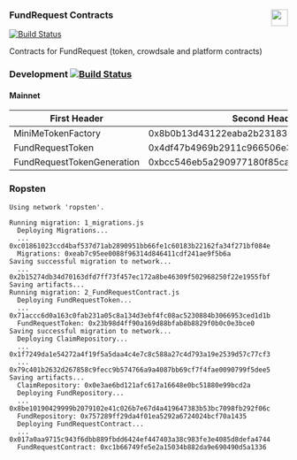 ### FundRequest Contracts<img align="right" src="https://fundrequest.io/assets/img/logo.png" height="30px" />

[![Build Status](https://travis-ci.org/FundRequest/contracts.svg?branch=master)](https://travis-ci.org/FundRequest/contracts)

Contracts for FundRequest (token, crowdsale and platform contracts)


### Development [![Build Status](https://travis-ci.org/FundRequest/contracts.svg?branch=develop)](https://travis-ci.org/FundRequest/contracts)


#### Mainnet

| First Header  | Second Header |
| ------------- | ------------- |
| MiniMeTokenFactory  | 0x8b0b13d43122eaba2b2318387dc6a368ce398f6a  |
| FundRequestToken  | 0x4df47b4969b2911c966506e3592c41389493953b  |
| FundRequestTokenGeneration  | 0xbcc546eb5a290977180f85cafaa712019893729c  |


### Ropsten

```
Using network 'ropsten'.

Running migration: 1_migrations.js
  Deploying Migrations...
  ... 0xc01861023ccd4baf537d71ab2890951bb66fe1c60183b22162fa34f271bf084e
  Migrations: 0xeab7c95ee0088f96314d846411cdf241ae9f5b6a
Saving successful migration to network...
  ... 0x2b15274db34d70163dfd7ff73f457ec172a8be46309f502968250f22e1955fbf
Saving artifacts...
Running migration: 2_FundRequestContract.js
  Deploying FundRequestToken...
  ... 0x71accc6d0a163c0fab231a05c8a134d3ebf4fc08ac5230884b3066953ced1d1b
  FundRequestToken: 0x23b98d4ff90a169d88bfab8b8829f0b0c0e3bce0
Saving successful migration to network...
  Deploying ClaimRepository...
  ... 0x1f7249da1e54272a4f19f5a5daa4c4e7c8c588a27c4d793a19e2539d57c77cf3
  ... 0x79c401b2632d267858c9fecc9b574766a9a4087bb69cf7f4fae0090799f5dee5
Saving artifacts...
  ClaimRepository: 0x0e3ae6bd121afc617a16648e0bc51880e99bcd2a
  Deploying FundRepository...
  ... 0x8be10190429999b2079102e41c026b7e67d4a419647383b53bc7098fb292f06c
  FundRepository: 0x757289ff29da4f01ea5292a6724024bcf70a1435
  Deploying FundRequestContract...
  ... 0x017a0aa9715c943f6dbb889fbdd6424ef447403a38c983fe3e4085d8defa4744
  FundRequestContract: 0xc1b66749fe5e2a15034b882da9e690490d5a1336
```
